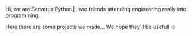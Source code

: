 Hi, we are Serverus Python🐍, two friends attending engineering really into programming. 

Here there are some projects we made... We hope they'll be usefull ☺
